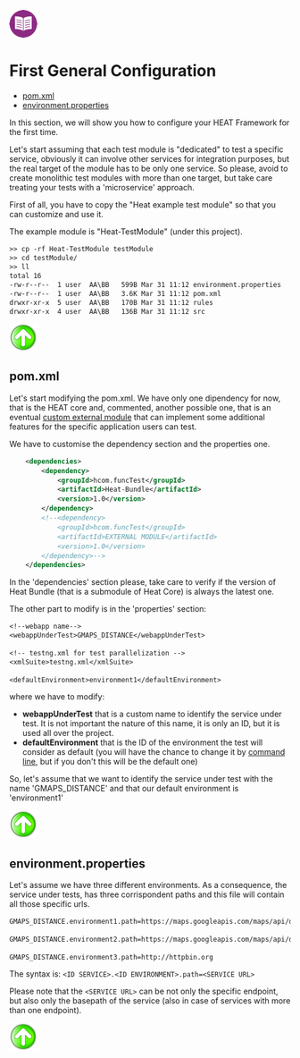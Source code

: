 [![Back to Table Of Contents][leftArrow]](../readme.md)

<a name="generalConfiguration"></a>
# First General Configuration

  * [pom.xml](#single_mode_firstConf_pom)
  * [environment.properties](#single_mode_firstConf_environments)

In this section, we will show you how to configure your HEAT Framework for the first time.

Let's start assuming that each test module is "dedicated" to test a specific service, obviously it can involve other services for integration purposes, but the real target of the module has to be only one service. So please, avoid to create monolithic test modules with more than one target, but take care treating your tests with a 'microservice' approach.


First of all, you have to copy the "Heat example test module" so that you can customize and use it.

The example module is "Heat-TestModule" (under this project).

```
>> cp -rf Heat-TestModule testModule
>> cd testModule/
>> ll
total 16
-rw-r--r--  1 user  AA\BB   599B Mar 31 11:12 environment.properties
-rw-r--r--  1 user  AA\BB   3.6K Mar 31 11:12 pom.xml
drwxr-xr-x  5 user  AA\BB   170B Mar 31 11:12 rules
drwxr-xr-x  4 user  AA\BB   136B Mar 31 11:12 src
```

[![Back to the Top Of Page][upArrow]](#generalConfiguration)

<a name="single_mode_firstConf_pom"></a>
## pom.xml

Let's start modifying the pom.xml.
We have only one dipendency for now, that is the HEAT core and, commented, another possible one, that is an eventual [custom external module](readme_extmodule.md) that can implement some additional features for the specific application users can test.

We have to customise the dependency section and the properties one.

```xml
    <dependencies>
        <dependency>
            <groupId>hcom.funcTest</groupId>
            <artifactId>Heat-Bundle</artifactId>
            <version>1.0</version>
        </dependency>
        <!--<dependency>
            <groupId>hcom.funcTest</groupId>
            <artifactId>EXTERNAL MODULE</artifactId>
            <version>1.0</version>
        </dependency>-->
    </dependencies>
```
In the 'dependencies' section please, take care to verify if the version of Heat Bundle (that is a submodule of Heat Core) is always the latest one.

The other part to modify is in the 'properties' section:

```
<!--webapp name-->
<webappUnderTest>GMAPS_DISTANCE</webappUnderTest>

<!-- testng.xml for test parallelization -->
<xmlSuite>testng.xml</xmlSuite>

<defaultEnvironment>environment1</defaultEnvironment>
```
where we have to modify:

*  **webappUnderTest** that is a custom name to identify the service under test. It is not important the nature of this name, it is only an ID, but it is used all over the project.
*  **defaultEnvironment** that is the ID of the environment the test will consider as default (you will have the chance to change it by [command line](readme_commandLine.md), but if you don't this will be the default one)

So, let's assume that we want to identify the service under test with the name 'GMAPS_DISTANCE' and that our default environment is 'environment1'

[![Back to the Top Of Page][upArrow]](#generalConfiguration)

<a name="single_mode_firstConf_environments"></a>
## environment.properties

Let's assume we have three different environments. As a consequence, the service under tests, has three corrispondent paths and this file will contain all those specific urls.

```
GMAPS_DISTANCE.environment1.path=https://maps.googleapis.com/maps/api/distancematrix

GMAPS_DISTANCE.environment2.path=https://maps.googleapis.com/maps/api/distancematrix

GMAPS_DISTANCE.environment3.path=http://httpbin.org
```

The syntax is: `<ID SERVICE>.<ID ENVIRONMENT>.path=<SERVICE URL>`

Please note that the `<SERVICE URL>` can be not only the specific endpoint, but also only the basepath of the service (also in case of services with more than one endpoint).

[![Back to the Top Of Page][upArrow]](#generalConfiguration)


[upArrow]: img/UpArrow.png
[leftArrow]: img/LeftArrow.png
